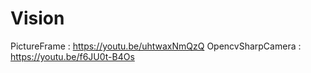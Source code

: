 # Vision

PictureFrame : https://youtu.be/uhtwaxNmQzQ
OpencvSharpCamera : https://youtu.be/f6JU0t-B4Os
